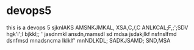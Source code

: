 # devops5
this is a devops 5
sjknlAKS
AMSNKJMKAL,
XSA,C,/,C
ANLKCAL;F,;';SDV
hgk'l';l
bjkkl;;
'
jasdnmkl
ansdn,mamsdl
sd  mdsa
jsdakjlkf
nsfnslfmd
 dsnfmsd
mnadsncma
lklklf'
mnNDLKDL;
SADKJSAMD;
SND,MSA
